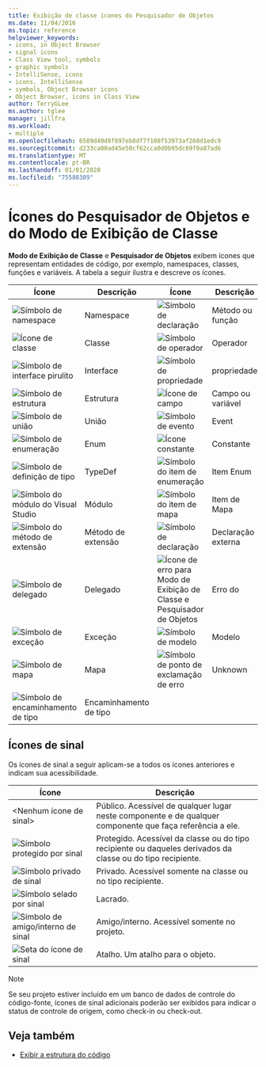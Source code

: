 ```yaml
---
title: Exibição de classe ícones do Pesquisador de Objetos
ms.date: 11/04/2016
ms.topic: reference
helpviewer_keywords:
- icons, in Object Browser
- signal icons
- Class View tool, symbols
- graphic symbols
- IntelliSense, icons
- icons, IntelliSense
- symbols, Object Browser icons
- Object Browser, icons in Class View
author: TerryGLee
ms.author: tglee
manager: jillfra
ms.workload:
- multiple
ms.openlocfilehash: 6589d40d8f897eb8df7f108f53973af268d1edc9
ms.sourcegitcommit: d233ca00ad45e50cf62cca0d0b95dc69f0a87ad6
ms.translationtype: MT
ms.contentlocale: pt-BR
ms.lasthandoff: 01/01/2020
ms.locfileid: "75588389"
---
```

# <a name="class-view-and-object-browser-icons"></a>Ícones do Pesquisador de Objetos e do Modo de Exibição de Classe

**Modo de Exibição de Classe** e **Pesquisador de Objetos** exibem ícones que representam entidades de código, por exemplo, namespaces, classes, funções e variáveis. A tabela a seguir ilustra e descreve os ícones.

|Ícone|Descrição|Ícone|Descrição|
|----------|-----------------|----------|-----------------|
|![Símbolo de namespace](../ide/media/vxnamespace_icon.gif)|Namespace|![Símbolo de declaração](../ide/media/vxmethod_icon.gif)|Método ou função|
|![Ícone de classe](../ide/media/vxclass_icon.gif)|Classe|![Símbolo de operador](../ide/media/vxoperator_icon.gif)|Operador|
|![Símbolo de interface pirulito](../ide/media/vxinterface_icon.gif)|Interface|![Símbolo de propriedade](../ide/media/vxproperty_icon.gif)|propriedade|
|![Símbolo de estrutura](../ide/media/vxstruct_icon.gif)|Estrutura|![Ícone de campo](../ide/media/vxfield_icon.gif)|Campo ou variável|
|![Símbolo de união](../ide/media/vxunion_icon.gif)|União|![Símbolo de evento](../ide/media/vxevent_icon.gif)|Event|
|![Símbolo de enumeração](../ide/media/vxenum_icon.gif)|Enum|![Ícone constante](../ide/media/vxconstant_icon.gif)|Constante|
|![Símbolo de definição de tipo](../ide/media/vxtypedef_icon.gif)|TypeDef|![Símbolo do item de enumeração](../ide/media/vxenumitem_icon.gif)|Item Enum|
|![Símbolo do módulo do Visual Studio](../ide/media/vxmodule_icon.gif)|Módulo|![Símbolo do item de mapa](../ide/media/vxmapitem_icon.gif)|Item de Mapa|
|![Símbolo do método de extensão](../ide/media/extensionmethod.gif)|Método de extensão|![Símbolo de declaração](../ide/media/vxmethod_icon.gif)|Declaração externa|
|![Símbolo de delegado](../ide/media/vxdelegate_icon.gif)|Delegado|![Ícone de erro para Modo de Exibição de Classe e Pesquisador de Objetos](../ide/media/erroricon.gif)|Erro do|
|![Símbolo de exceção](../ide/media/vxexception_icon.gif)|Exceção|![Símbolo de modelo](../ide/media/vxtemplate_icon.gif)|Modelo|
|![Símbolo de mapa](../ide/media/vxmap_icon.gif)|Mapa|![Símbolo de ponto de exclamação de erro](../ide/media/vxerror_icon.gif)|Unknown|
|![Símbolo de encaminhamento de tipo](../ide/media/ob_type_forward.gif)|Encaminhamento de tipo|||

## <a name="signal-icons"></a>Ícones de sinal

Os ícones de sinal a seguir aplicam-se a todos os ícones anteriores e indicam sua acessibilidade.

|Ícone|Descrição|
|----------|-----------------|
|\<Nenhum ícone de sinal>|Público. Acessível de qualquer lugar neste componente e de qualquer componente que faça referência a ele.|
|![Símbolo protegido por sinal](../ide/media/vxsignal_icon_key.gif)|Protegido. Acessível da classe ou do tipo recipiente ou daqueles derivados da classe ou do tipo recipiente.|
|![Símbolo privado de sinal](../ide/media/vxsignal_icon_lock.gif)|Privado. Acessível somente na classe ou no tipo recipiente.|
|![Símbolo selado por sinal](../ide/media/vxsignal_icon_envelope.gif)|Lacrado.|
|![Símbolo de amigo&#47;interno de sinal](../ide/media/vxsignal_icon_diamond.gif)|Amigo/interno. Acessível somente no projeto.|
|![Seta do ícone de sinal](../ide/media/vxsignal_icon_arrow.gif)|Atalho. Um atalho para o objeto.|

> [!NOTE]
> Se seu projeto estiver incluído em um banco de dados de controle do código-fonte, ícones de sinal adicionais poderão ser exibidos para indicar o status de controle de origem, como check-in ou check-out.

## <a name="see-also"></a>Veja também

- [Exibir a estrutura do código](../ide/viewing-the-structure-of-code.md)
